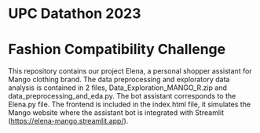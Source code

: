 # UPC Datathon 2023
# Fashion Compatibility Challenge 

This repository contains our project Elena, a personal shopper assistant for Mango clothing brand.
The data preprocessing and exploratory data analysis is contained in 2 files, Data_Exploration_MANGO_R.zip and data_preprocessing_and_eda.py. The bot assistant corresponds to the Elena.py file. The frontend is included in the index.html file, it simulates the Mango website where the assistant bot is integrated with Streamlit (https://elena-mango.streamlit.app/).

